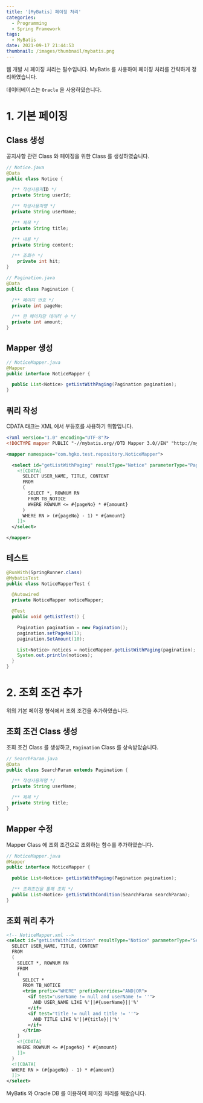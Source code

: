 ```yaml
---
title: '[MyBatis] 페이징 처리'
categories:
  - Programming
  - Spring Framework
tags:
  - MyBatis
date: 2021-09-17 21:44:53
thumbnail: /images/thumbnail/mybatis.png
---
```


웹 개발 시 페이징 처리는 필수입니다. MyBatis 를 사용하여 페이징 처리를 간략하게 정리하였습니다.

데이터베이스는 `Oracle` 을 사용하였습니다.

# 1. 기본 페이징

## Class 생성

공지사항 관련 Class 와 페이징을 위한 Class 를 생성하였습니다.

```java
// Notice.java
@Data
public class Notice {

  /** 작성사용자ID */
  private String userId;

  /** 작성사용자명 */
  private String userName;

  /** 제목 */
  private String title;

  /** 내용 */
  private String content;

  /** 조회수 */
	private int hit;
}
```

```java
// Pagination.java
@Data
public class Pagination {

  /** 페이지 번호 */
  private int pageNo;

  /** 한 페이지당 데이터 수 */
  private int amount;
}
```

## Mapper 생성

```java
// NoticeMapper.java
@Mapper
public interface NoticeMapper {

  public List<Notice> getListWithPaging(Pagination pagination);
}
```

## 쿼리 작성

CDATA 태크는 XML 에서 부등호를 사용하기 위함입니다.

```xml
<?xml version="1.0" encoding="UTF-8"?>
<!DOCTYPE mapper PUBLIC "-//mybatis.org//DTD Mapper 3.0//EN" "http://mybatis.org/dtd/mybatis-3-mapper.dtd">

<mapper namespace="com.hgko.test.repository.NoticeMapper">

  <select id="getListWithPaging" resultType="Notice" parameterType="Pagination">
    <![CDATA[
      SELECT USER_NAME, TITLE, CONTENT
      FROM
      (
        SELECT *, ROWNUM RN
        FROM TB_NOTICE
        WHERE ROWNUM <= #{pageNo} * #{amount}
      )
      WHERE RN > (#{pageNo} - 1) * #{amount}
    ]]>
  </select>

</mapper>
```

## 테스트

```java
@RunWith(SpringRunner.class)
@MybatisTest
public class NoticeMapperTest {

  @Autowired
  private NoticeMapper noticeMapper;

  @Test
  public void getListTest() {

    Pagination pagination = new Pagination();
    pagination.setPageNo(1);
    pagination.SetAmount(10);

    List<Notice> notices = noticeMapper.getListWithPaging(pagination);
    System.out.println(notices);
  }
}

```

# 2. 조회 조건 추가

위의 기본 페이징 형식에서 조회 조건을 추가하였습니다.

## 조회 조건 Class 생성

조회 조건 Class 를 생성하고, `Pagination` Class 를 상속받았습니다.

```java
// SearchParam.java
@Data
public class SearchParam extends Pagination {

  /** 작성사용자명 */
  private String userName;

  /** 제목 */
  private String title;
}
```

## Mapper 수정

Mapper Class 에 조회 조건으로 조회하는 함수를 추가하였습니다.

```java
// NoticeMapper.java
@Mapper
public interface NoticeMapper {

  public List<Notice> getListWithPaging(Pagination pagination);

  /** 조회조건을 통해 조회 */
  public List<Notice> getListWithCondition(SearchParam searchParam);
}
```

## 조회 쿼리 추가

```xml
<!-- NoticeMapper.xml -->
<select id="getListWithCondition" resultType="Notice" parameterType="SearchParam">
  SELECT USER_NAME, TITLE, CONTENT
  FROM
  (
    SELECT *, ROWNUM RN
    FROM
    (
      SELECT *
      FROM TB_NOTICE
      <trim prefix="WHERE" prefixOverrides="AND|OR">
        <if test="userName != null and userName != ''">
          AND USER_NAME LIKE %'||#{userName}||'%'
        </if>
        <if test="title != null and title != ''">
          AND TITLE LIKE %'||#{title}||'%'
        </if>
      </trim>
    )
    <![CDATA[
    WHERE ROWNUM <= #{pageNo} * #{amount}
    ]]>
  )
  <![CDATA[
  WHERE RN > (#{pageNo} - 1) * #{amount}
  ]]>
</select>
```

MyBatis 와 Oracle DB 를 이용하여 페이징 처리를 해봤습니다.